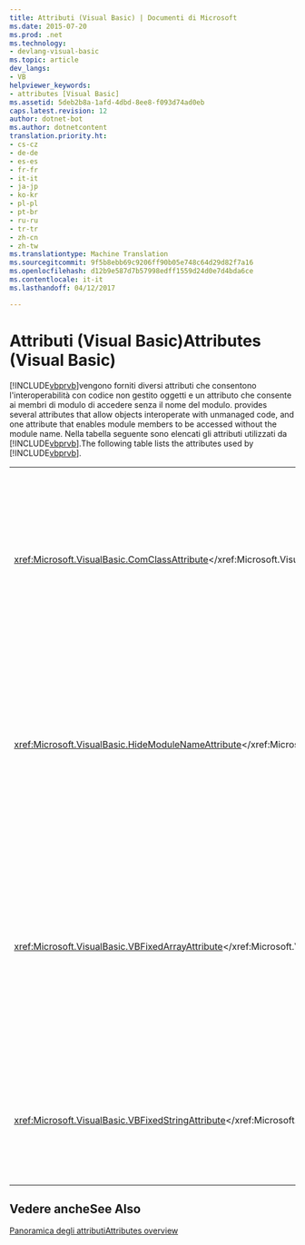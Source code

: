 ```yaml
---
title: Attributi (Visual Basic) | Documenti di Microsoft
ms.date: 2015-07-20
ms.prod: .net
ms.technology:
- devlang-visual-basic
ms.topic: article
dev_langs:
- VB
helpviewer_keywords:
- attributes [Visual Basic]
ms.assetid: 5deb2b8a-1afd-4dbd-8ee8-f093d74ad0eb
caps.latest.revision: 12
author: dotnet-bot
ms.author: dotnetcontent
translation.priority.ht:
- cs-cz
- de-de
- es-es
- fr-fr
- it-it
- ja-jp
- ko-kr
- pl-pl
- pt-br
- ru-ru
- tr-tr
- zh-cn
- zh-tw
ms.translationtype: Machine Translation
ms.sourcegitcommit: 9f5b8ebb69c9206ff90b05e748c64d29d82f7a16
ms.openlocfilehash: d12b9e587d7b57998edff1559d24d0e7d4bda6ce
ms.contentlocale: it-it
ms.lasthandoff: 04/12/2017

---
```

# <a name="attributes-visual-basic"></a><span data-ttu-id="1e17a-102">Attributi (Visual Basic)</span><span class="sxs-lookup"><span data-stu-id="1e17a-102">Attributes (Visual Basic)</span></span>
[!INCLUDE[vbprvb](../../csharp/programming-guide/concepts/linq/includes/vbprvb_md.md)]<span data-ttu-id="1e17a-103">vengono forniti diversi attributi che consentono l'interoperabilità con codice non gestito oggetti e un attributo che consente ai membri di modulo di accedere senza il nome del modulo.</span><span class="sxs-lookup"><span data-stu-id="1e17a-103"> provides several attributes that allow objects interoperate with unmanaged code, and one attribute that enables module members to be accessed without the module name.</span></span> <span data-ttu-id="1e17a-104">Nella tabella seguente sono elencati gli attributi utilizzati da [!INCLUDE[vbprvb](../../csharp/programming-guide/concepts/linq/includes/vbprvb_md.md)].</span><span class="sxs-lookup"><span data-stu-id="1e17a-104">The following table lists the attributes used by [!INCLUDE[vbprvb](../../csharp/programming-guide/concepts/linq/includes/vbprvb_md.md)].</span></span>  
  
|||  
|---|---|  
|<span data-ttu-id="1e17a-105"><xref:Microsoft.VisualBasic.ComClassAttribute></xref:Microsoft.VisualBasic.ComClassAttribute></span><span class="sxs-lookup"><span data-stu-id="1e17a-105"><xref:Microsoft.VisualBasic.ComClassAttribute></span></span>|<span data-ttu-id="1e17a-106">Indica al compilatore di aggiungere metadati che consentono a una classe da esporre come oggetto COM.</span><span class="sxs-lookup"><span data-stu-id="1e17a-106">Instructs the compiler to add metadata that allows a class to be exposed as a COM object.</span></span>|  
|<span data-ttu-id="1e17a-107"><xref:Microsoft.VisualBasic.HideModuleNameAttribute></xref:Microsoft.VisualBasic.HideModuleNameAttribute></span><span class="sxs-lookup"><span data-stu-id="1e17a-107"><xref:Microsoft.VisualBasic.HideModuleNameAttribute></span></span>|<span data-ttu-id="1e17a-108">Consente di accedere utilizzando solo la qualifica necessaria per il modulo membri del modulo.</span><span class="sxs-lookup"><span data-stu-id="1e17a-108">Allows the module members to be accessed using only the qualification needed for the module.</span></span>|  
|<span data-ttu-id="1e17a-109"><xref:Microsoft.VisualBasic.VBFixedArrayAttribute></xref:Microsoft.VisualBasic.VBFixedArrayAttribute></span><span class="sxs-lookup"><span data-stu-id="1e17a-109"><xref:Microsoft.VisualBasic.VBFixedArrayAttribute></span></span>|<span data-ttu-id="1e17a-110">Indica che una matrice in una struttura o una variabile locale non deve essere considerata come una matrice a lunghezza fissa.</span><span class="sxs-lookup"><span data-stu-id="1e17a-110">Indicates that an array in a structure or non-local variable should be treated as a fixed-length array.</span></span>|  
|<span data-ttu-id="1e17a-111"><xref:Microsoft.VisualBasic.VBFixedStringAttribute></xref:Microsoft.VisualBasic.VBFixedStringAttribute></span><span class="sxs-lookup"><span data-stu-id="1e17a-111"><xref:Microsoft.VisualBasic.VBFixedStringAttribute></span></span>|<span data-ttu-id="1e17a-112">Indica che una stringa deve essere trattata come se fosse di lunghezza fissa.</span><span class="sxs-lookup"><span data-stu-id="1e17a-112">Indicates that a string should be treated as if it were fixed length.</span></span>|  
  
## <a name="see-also"></a><span data-ttu-id="1e17a-113">Vedere anche</span><span class="sxs-lookup"><span data-stu-id="1e17a-113">See Also</span></span>  
 [<span data-ttu-id="1e17a-114">Panoramica degli attributi</span><span class="sxs-lookup"><span data-stu-id="1e17a-114">Attributes overview</span></span>](../../visual-basic/programming-guide/concepts/attributes/index.md)

